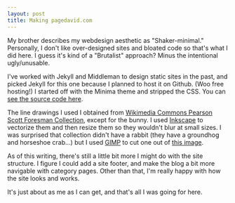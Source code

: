 ```yaml
---
layout: post
title: Making pagedavid.com
---
```

My brother describes my webdesign aesthetic as "Shaker-minimal." Personally, I don't like over-designed sites and bloated code so that's what I did here. I guess it's kind of a "Brutalist" approach? Minus the intentional ugly/unusable.

I've worked with Jekyll and Middleman to design static sites in the past, and picked Jekyll for this one because I planned to host it on Github. (Woo free hosting!) I started off with the Minima theme and stripped the CSS. You can [see the source code here](https://github.com/pagedavid/pagedavid.github.io).

The line drawings I used I obtained from [Wikimedia Commons Pearson Scott Foresman Collection](https://commons.wikimedia.org/w/index.php?title=Category:Pearson_Scott_Foresman_publisher), except for the bunny. I used [Inkscape](https://inkscape.org/) to vectorize them and then resize them so they wouldn't blur at small sizes. I was surprised that collection didn't have a rabbit (they have a groundhog and horseshoe crab...) but I used [GIMP](https://www.gimp.org/) to cut one out of [this image](https://commons.wikimedia.org/wiki/File:Animals_competitors;_profit_and_loss_from_the_wild_four-footed_tenants_of_the_farm_(1911)_(18010401688).jpg).

As of this writing, there's still a little bit more I might do with the site structure. I figure I could add a site footer, and make the blog a bit more navigable with category pages. Other than that, I'm really happy with how the site looks and works. 

It's just about as me as I can get, and that's all I was going for here.